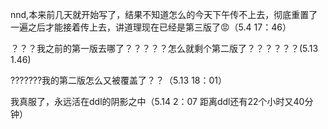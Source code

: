 nnd,本来前几天就开始写了，结果不知道怎么的今天下午传不上去，彻底重置了一遍之后才能接着传上去，讲道理现在已经是第三版了😡（5.4 17：46）

？？？我之前的第一版去哪了？？？？？怎么就剩个第二版了？？？？？？(5.13 1.46)

???????我的第二版怎么又被覆盖了？？（5.13 18：01）

我真服了，永远活在ddl的阴影之中（5.14 2：07 距离ddl还有22个小时又40分钟）